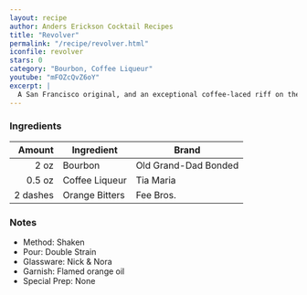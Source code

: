 ```yaml
---
layout: recipe
author: Anders Erickson Cocktail Recipes
title: "Revolver"
permalink: "/recipe/revolver.html"
iconfile: revolver
stars: 0
category: "Bourbon, Coffee Liqueur"
youtube: "mFOZcQvZ6oY"
excerpt: |
  A San Francisco original, and an exceptional coffee-laced riff on the Manhattan.
---
```


### Ingredients

|   Amount | Ingredient     | Brand                |
| -------: | -------------- | -------------------- |
|     2 oz | Bourbon        | Old Grand-Dad Bonded |
|   0.5 oz | Coffee Liqueur | Tia Maria            |
| 2 dashes | Orange Bitters | Fee Bros.            |

### Notes

- Method: Shaken
- Pour: Double Strain
- Glassware: Nick & Nora
- Garnish: Flamed orange oil
- Special Prep: None
